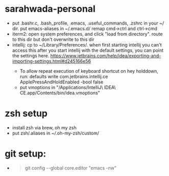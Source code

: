# sarahwada-personal

- put .bashr.c, .bash_profile, .emacs, .useful_commands, .zshrc in your ~/ dir. put emacs-aliases in ~/.emacs.d/
  remap cmd->ctrl and ctrl->cmd
- iterm2: open system preferences, and click "load from directory". route to this
   dir but don't overwrite to this dir
- intellij: cp to ~/Library/Preferences/<PRODUCT><VERSION>. when first starting intellij you can't access this
   after you start intellij with the default settings, you can point the settings here.
   https://www.jetbrains.com/help/idea/exporting-and-importing-settings.html#d245166e56
   - To allow repeat execution of keyboard shortcut on hey holddown, run:
       defaults write com.jetbrains.intellij.ce ApplePressAndHoldEnabled -bool false
   - put vmoptions in "/Applications/IntelliJ\ IDEA\ CE.app/Contents/bin/idea.vmoptions"

# zsh setup
- install zsh via brew, oh my zsh
- put zsh/.aliases in ~/.oh-my-zsh/custom/

# git setup:
- > git config --global core.editor "emacs -nw"